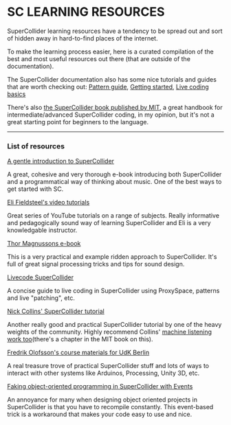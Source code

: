 # SC LEARNING RESOURCES

SuperCollider learning resources have a tendency to be spread out and sort of hidden away in hard-to-find places of the internet. 

To make the learning process easier, here is a curated compilation of the best and most useful resources out there (that are outside of the documentation).

The SuperCollider documentation also has some nice tutorials and guides that are worth checking out: [Pattern
guide](http://doc.sccode.org/Browse.html#Streams-Patterns-Events%3EA-Practical-Guide), [Getting started](http://doc.sccode.org/Browse.html#Tutorials%3EGetting-Started), [Live coding basics](http://doc.sccode.org/Browse.html#Tutorials%3EJITLib)

There's also [the SuperCollider book published by MIT](https://mitpress.mit.edu/books/supercollider-book), a great handbook for intermediate/advanced SuperCollider coding, in my opinion, but it's not a great starting point for beginners to the language. 

---

### List of resources

[A gentle introduction to SuperCollider](https://ccrma.stanford.edu/~ruviaro/texts/A_Gentle_Introduction_To_SuperCollider.pdf)

A great, cohesive and very thorough e-book introducing both SuperCollider and a programmatical way of thinking about music. One of the best ways to get started with SC. 

[Eli Fieldsteel's video
tutorials](https://www.youtube.com/watch?v=yRzsOOiJ_p4&list=PLPYzvS8A_rTaNDweXe6PX4CXSGq4iEWYC)

Great series of YouTube tutorials on a range of subjects. Really informative and pedagogically sound way of learning SuperCollider and Eli is a very knowledgable instructor.

[Thor Magnussons e-book](https://thormagnusson.gitbooks.io/scoring/content/ ) 

This is a very practical and example ridden approach to SuperCollider. 
It's full of great signal processing tricks and tips for sound design.

[Livecode SuperCollider](https://theseanco.github.io/howto_co34pt_liveCode/)

A concise guide to live coding in SuperCollider using ProxySpace, patterns
and live "patching", etc. 

[Nick Collins' SuperCollider tutorial](http://composerprogrammer.com/teaching/supercollider/sctutorial/tutorial.html)

Another really good and practical SuperCollider tutorial by one of the
heavy weights of the community. Highly recommend Collins' [machine listening work too](https://composerprogrammer.com/teaching/supercollider/advanced/#machinelistening)(there's a chapter in the MIT book on this).


[Fredrik Olofsson's course materials for UdK Berlin](http://redfrik.github.io/udk00-Audiovisual_Programming/)   

A real treasure trove of practical SuperCollider stuff and lots of ways to interact with other systems like Arduinos, Processing, Unity 3D, etc. 

[Faking object-oriented programming in SuperCollider with
Events](https://web.archive.org/web/20141008053015/http://www.tmroyal.com/supercollider-pseudoclasses-with-events.html)

An annoyance for many when designing object oriented projects in SuperCollider is that you
have to recompile constantly. This event-based trick is a workaround that makes your code easy to use and nice.

